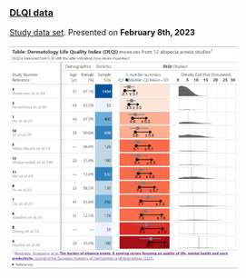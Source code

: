 ### [DLQI data](https://github.com/agstn/WW/tree/main/2023-02-08)

[Study data set](https://github.com/VIS-SIG/Wonderful-Wednesdays/tree/master/data/2023/2023-02-08). Presented on **February 8th, 2023** 

<img src="https://raw.githubusercontent.com/agstn/WW/main/2023-02-08/DLQI_for_AA_by_study.png" width="80%" height="80%">
